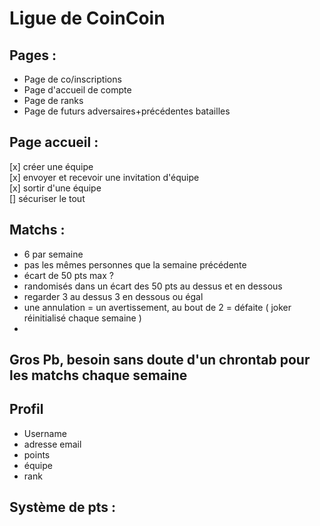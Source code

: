 # Ligue de CoinCoin

## Pages :

- Page de co/inscriptions
- Page d'accueil de compte
- Page de ranks
- Page de futurs adversaires+précédentes batailles

## Page accueil :

[x] créer une équipe  
[x] envoyer et recevoir une invitation d'équipe  
[x] sortir d'une équipe  
[] sécuriser le tout  

## Matchs : 
- 6 par semaine
- pas les mêmes personnes que la semaine précédente
- écart de 50 pts max ?
- randomisés dans un écart des 50 pts au dessus et en dessous 
- regarder 3 au dessus 3 en dessous ou égal
- une annulation = un avertissement, au bout de 2 = défaite ( joker réinitialisé chaque semaine )
- 
## Gros Pb, besoin sans doute d'un chrontab pour les matchs chaque semaine

## Profil
- Username  
- adresse email
- points
- équipe 
- rank

## Système de pts :

